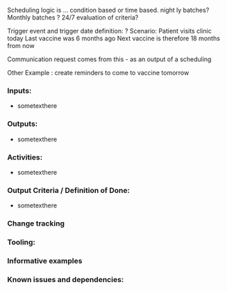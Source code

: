 Scheduling logic is …
condition based or time based. night ly batches? Monthly batches ? 24/7 evaluation of criteria?

Trigger event and trigger date definition: ?
Scenario:
Patient visits clinic today
Last vaccine was 6 months ago
Next vaccine is therefore 18 months from now


Communication request comes from this - as an output of a scheduling 

Other Example :  create reminders to come to vaccine tomorrow

### **Inputs:** 

* sometexthere

### **Outputs:**

* sometexthere

### **Activities:**

* sometexthere

### **Output Criteria / Definition of Done:**

* sometexthere

### **Change tracking**

### **Tooling:**

### **Informative examples**

### **Known issues and dependencies:**



